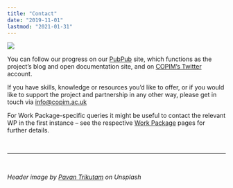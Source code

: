 ```yaml
---
title: "Contact"
date: "2019-11-01"
lastmod: "2021-01-31"
---
```


![](/images/pavan-trikutam-71CjSSB83Wo-unsplash-cropped.jpg)

You can follow our progress on our [PubPub](https://copim.pubpub.org/) site, which functions as the project’s blog and open documentation site, and on [COPIM’s Twitter](https://twitter.com/COPIMproject) account.

If you have skills, knowledge or resources you’d like to offer, or if you would like to support the project and partnership in any other way, please get in touch via [info@copim.ac.uk](mailto:info@copim.ac.uk)

For Work Package-specific queries it might be useful to contact the relevant WP in the first instance – see the respective [Work Package](https://www.copim.ac.uk/work-package/) pages for further details.



  &nbsp;

---



  &nbsp;

*Header image by [Pavan Trikutam](https://unsplash.com/photos/71CjSSB83Wo) on Unsplash*
